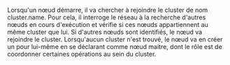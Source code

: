Lorsqu'un nœud démarre, il va chercher à rejoindre le cluster de nom cluster.name. Pour cela, il interroge le réseau à la recherche d'autres nœuds en cours d'exécution et vérifie si ces nœuds appartiennent au même cluster que lui. Si d'autres nœuds sont identifiés, le nœud va rejoindre le cluster. Lorsqu'aucun cluster n'est trouvé, le nœud va en créer un pour lui-même en se déclarant comme nœud maitre, dont le rôle est de coordonner certaines opérations au sein du cluster.
